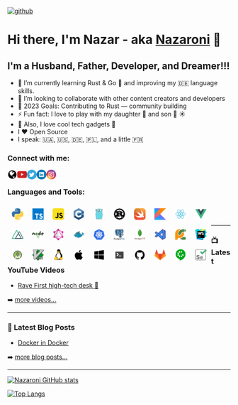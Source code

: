 [![github](https://img.shields.io/github/followers/Nazaroni?logo=github&style=flat)](https://github.com/Nazaroni?tab=followers)

# Hi there, I'm Nazar - aka [Nazaroni][website] 👋


## I'm a Husband, Father, Developer, and Dreamer!!!

- 🌱 I’m currently learning Rust & Go :ghost: and improving my :de: language skills.
- 👯 I’m looking to collaborate with other content creators and developers
- 🥅 2023 Goals: Contributing to Rust — community building
- ⚡ Fun fact: I love to play with my daughter :girl: and son :boy: :sunny:
- :electric_plug: Also, I love cool tech gadgets :movie_camera: 
- I ❤️ Open Source
- I speak: :ukraine:, :us:, :de:, :poland:, and a little :fr:

### Connect with me:

[<img align="left" alt="Nazaroni" width="22px" src="assets/globe.webp"/>][website]
[<img align="left" alt="Nazaroni | YouTube" width="22px" src="assets/youtube.webp"/>][youtube]
[<img align="left" alt="Nazaroni | Twitter" width="22px" src="assets/twitter.webp"/>][twitter]
[<img align="left" alt="Nazaroni | LinkedIn" width="22px" src="assets/linkedin.webp"/>][linkedin]
[<img align="left" alt="Nazaroni | Instagram" width="22px" src="assets/instagram.webp"/>][instagram]

<br />

### Languages and Tools:

<img align="left" alt="Python" width="26px" style="padding:10px" src="assets/python.webp" />
<img align="left" alt="TypeScript" width="26px" style="padding:10px" src="assets/typescript.webp" />
<img align="left" alt="JavaScript" width="26px" style="padding:10px" src="assets/javascript.webp" />
<img align="left" alt="C++" width="26px" style="padding:10px" src="assets/cpp.webp" />
<img align="left" alt="Go" width="26px" style="padding:10px" src="assets/go.webp" />
<img align="left" alt="Rust" width="26px" style="padding:10px" src="assets/rust.webp" />
<img align="left" alt="Swift" width="26px" style="padding:10px" src="assets/swift.png" />
<img align="left" alt="Kotlin" width="26px" style="padding:10px" src="assets/kotlin.png" />
<img align="left" alt="React" width="26px" style="padding:10px" src="assets/react.webp" />
<img align="left" alt="Vue" width="26px" style="padding:10px" src="assets/vuejs.webp" />
<img align="left" alt="Nuxt" width="26px" style="padding:10px" src="assets/nuxt-dot-js.png" />
<img align="left" alt="NodeJS" width="26px" style="padding:10px" src="assets/nodejs.webp" />
<img align="left" alt="GraphQL" width="26px" style="padding:10px" src="assets/graphql.png" />
<img align="left" alt="Docker" width="26px" style="padding:10px" src="assets/docker.webp" />
<img align="left" alt="k8s" width="26px" style="padding:10px" src="assets/kubernets.png" />
<img align="left" alt="PostgreSQL" width="26px" style="padding:10px" src="assets/postgresql.webp" />
<img align="left" alt="MongoDB" width="26px" style="padding:10px" src="assets/mongodb.webp" />
<img align="left" alt="Visual Studio Code" width="26px" style="padding:10px" src="assets/vs_code_dark.png" />
<img align="left" alt="PyCharm" width="26px" style="padding:10px" src="assets/pycharm.webp" />
<img align="left" alt="WebStorm" width="26px" style="padding:10px" src="assets/webstorm.png" />
<img align="left" alt="Android Studio" width="26px" style="padding:10px" src="assets/android-studio.png" />
<img align="left" alt="Vim" width="26px" style="padding:10px" src="assets/vim.png" />
<img align="left" alt="Linux" width="26px" style="padding:10px" src="assets/linux.webp" />
<img align="left" alt="MacOS" width="26px" style="padding:10px" src="assets/apple.webp" />
<img align="left" alt="Windows" width="26px" style="padding:10px" src="assets/windows.webp" />
<img align="left" alt="Terminal" width="26px" style="padding:10px" src="assets/terminal.webp" />
<img align="left" alt="GitHub" width="26px" style="padding:10px" src="assets/github.webp" />
<img align="left" alt="GitLab" width="26px" style="padding:10px" src="assets/gitlab.webp" />
<img align="left" alt="Cucumber" width="26px" style="padding:10px" src="assets/cucumber.png" />
<img align="left" alt="Selenium" width="26px" style="padding:10px" src="assets/Selenium-Logo.png" />

<br />
<br />

---

### 📺 Latest YouTube Videos

<!-- YOUTUBE:START -->
- [Rave First high-tech desk 🤯](https://youtu.be/hD-lNMkbV3M)
<!-- YOUTUBE:END -->

➡️ [more videos...](https://youtube.com/nazarmalyy)

---

### 📕 Latest Blog Posts

<!-- BLOG-POST-LIST:START -->
- [Docker in Docker](https://https://dev.to/nazaroni)

<!-- BLOG-POST-LIST:END -->

➡️ [more blog posts...](https://https://dev.to/nazaroni)

---

[![Nazaroni GitHub stats](https://github-readme-stats.vercel.app/api?username=Nazaroni&count_private=true&show_icons=true)](https://github.com/Nazaroni)


[![Top Langs](https://github-readme-stats.vercel.app/api/top-langs/?username=nazaroni&langs_count=16&layout=compact)](https://github.com/Nazaroni)


[website]: https://github.com/Nazaroni
[twitter]: https://twitter.com/Nazaroni
[youtube]: https://www.youtube.com/NazarMalyy
[instagram]: https://instagram.com/nazaroni
[linkedin]: https://linkedin.com/in/nazarmalyy
